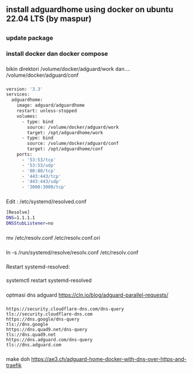 ## install adguardhome using docker on ubuntu 22.04 LTS (by maspur)
##
### update package
###
### install docker dan docker compose
###
bikin direktori /volume/docker/adguard/work dan.... /volume/docker/adguard/conf
###
```bash
version: '3.3'
services:
  adguardhome:
    image: adguard/adguardhome
    restart: unless-stopped
    volumes:
      - type: bind
        source: /volume/docker/adguard/work
        target: /opt/adguardhome/work
      - type: bind
        source: /volume/docker/adguard/conf
        target: /opt/adguardhome/conf
    ports:
      - '53:53/tcp'
      - '53:53/udp'
      - '80:80/tcp'
      - '443:443/tcp'
      - '443:443/udp'
      - '3000:3000/tcp'
```
###
Edit : /etc/systemd/resolved.conf
```bash
[Resolve]
DNS=1.1.1.1
DNSStubListener=no
```
###
mv /etc/resolv.conf /etc/resolv.conf.ori
###
ln -s /run/systemd/resolve/resolv.conf /etc/resolv.conf
###
###
Restart systemd-resolved:
####
systemctl restart systemd-resolved
###
optmasi dns adguard
https://cln.io/blog/adguard-parallel-requests/
###
```code
https://security.cloudflare-dns.com/dns-query
tls://security.cloudflare-dns.com
https://dns.google/dns-query
tls://dns.google
https://dns.quad9.net/dns-query
tls://dns.quad9.net
https://dns.adguard.com/dns-query
tls://dns.adguard.com
```
###
make doh https://ae3.ch/adguard-home-docker-with-dns-over-https-and-traefik
###
